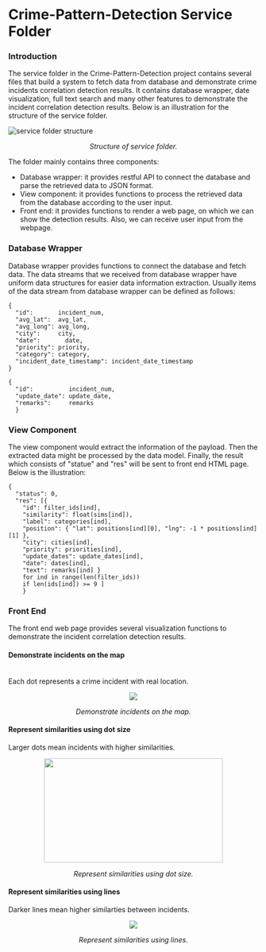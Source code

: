 # Crime-Pattern-Detection Service Folder
### Introduction
The service folder in the Crime-Pattern-Detection project contains several files that build a system to fetch data from database and demonstrate crime incidents correlation detection results. It contains database wrapper, date visualization, full text search and many other features to demonstrate the incident correlation detection results. Below is an illustration for the structure of the service folder. 

![service folder structure](https://github.com/meowoodie/Crime-Pattern-Detection-for-APD/blob/Suyi/service/img/service_folder_structure.png)
*<div align=center>Structure of service folder.</div>*

The folder mainly contains three components:

-	Database wrapper: it provides restful API to connect the database and parse the retrieved data to JSON format.
- View component: it provides functions to process the retrieved data from the database according to the user input.
- Front end: it provides functions to render a web page, on which we can show the detection results. Also, we can receive user input from the webpage.

### Database Wrapper

Database wrapper provides functions to connect the database and fetch data. The data streams that we received from database wrapper have uniform data structures for easier data information extraction.
Usually items of the data stream from database wrapper can be defined as follows:
```
{
  "id":       incident_num,
  "avg_lat":  avg_lat,
  "avg_long": avg_long,
  "city":     city,
  "date":		date,
  "priority": priority,
  "category": category,
  "incident_date_timestamp": incident_date_timestamp
}
```
```
{
  "id":          incident_num,
  "update_date": update_date,
  "remarks":     remarks
  }
```

### View Component

The view component would extract the information of the payload. Then the extracted data might be processed by the data model. Finally, the result which consists of "statue" and "res" will be sent to front end HTML page. Below is the illustration:
```
{
  "status": 0,
  "res": [{
    "id": filter_ids[ind], 
    "similarity": float(sims[ind]), 
    "label": categories[ind],
    "position": { "lat": positions[ind][0], "lng": -1 * positions[ind][1] },
    "city": cities[ind],
    "priority": priorities[ind],
    "update_dates": update_dates[ind],
    "date": dates[ind],
    "text": remarks[ind] }
    for ind in range(len(filter_ids))
    if len(ids[ind]) >= 9 ]
    }
```
### Front End
The front end web page provides several visualization functions to demonstrate the incident correlation detection results.

#### Demonstrate incidents on the map
<br>Each dot represents a crime incident with real location.</br>
<div align=center><img src="https://github.com/meowoodie/Crime-Pattern-Detection-for-APD/blob/Suyi/service/img/dots_on_map.gif"/></div>

*<div align=center>Demonstrate incidents on the map.</div>*

#### Represent similarities using dot size
Larger dots mean incidents with higher similarities.
<div align=center><img width=360 height=210 src="https://github.com/meowoodie/Crime-Pattern-Detection-for-APD/blob/Suyi/service/img/biggerdots.jpg"/></div>

*<div align=center>Represent similarities using dot size.</div>*

#### Represent similarities using lines
Darker lines mean higher similarties between incidents.
<div align=center><img src="https://github.com/meowoodie/Crime-Pattern-Detection-for-APD/blob/Suyi/service/img/dots.gif"/></div>

*<div align=center>Represent similarities using lines.</div>*
